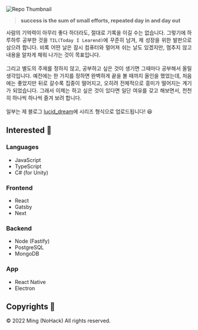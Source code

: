 ![Repo Thumbnail](https://user-images.githubusercontent.com/42988225/219869194-e0405a99-fa6d-4732-90e0-59224ecb9eea.png)

> **success is the sum of small efforts, repeated day in and day out**

<p align="justify">
사람의 기억력이 아무리 좋다 하더라도, 절대로 기록을 이길 수는 없습니다. 그렇기에 하루하루 공부한 것을 <code>TIL(Today I Learend)</code>에 꾸준히 남겨, 제 성장을 위한 발판으로 삼으려 합니다. 비록 어떤 날은 잠시 컴퓨터와 멀어져 쉬는 날도 있겠지만, 멈추지 않고 내용을 알차게 채워 나가는 것이 목표입니다. 
<br><br>
그리고 별도의 주제를 정하지 않고, 공부하고 싶은 것이 생기면 그때마다 공부해서 올릴 생각입니다. 예전에는 한 가지를 정하면 완벽하게 끝을 볼 때까지 올인을 했었는데, 처음에는 좋았지만 뒤로 갈수록 집중이 떨어지고, 오히려 전체적으로 흥미가 떨어지는 계기가 되었습니다. 그래서 이제는 하고 싶은 것이 있다면 일단 여유를 갖고 해보면서, 천천히 하나씩 하나씩 즐겨 보려 합니다.
<br><br>
일부는 제 블로그 <a href="https://lucid-dream.net">lucid_dream</a>에 시리즈 형식으로 업로드됩니다! 😆
</p>

## Interested 🚀

### Languages

- JavaScript
- TypeScript
- C# (for Unity)

### Frontend

- React
- Gatsby
- Next

### Backend

- Node (Fastify)
- PostgreSQL
- MongoDB

### App

- React Native
- Electron

## Copyrights 📌

© 2022 Ming (NoHack) All rights reserved.
